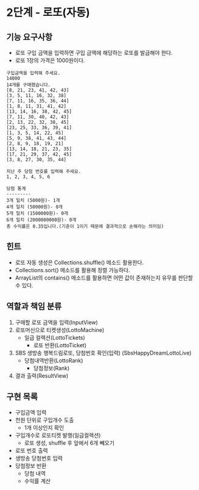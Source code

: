 # 2단계 - 로또(자동)

## 기능 요구사항
  - 로또 구입 금액을 입력하면 구입 금액에 해당하는 로또를 발급해야 한다.
  - 로또 1장의 가격은 1000원이다.
<pre><code>구입금액을 입력해 주세요.
14000
14개를 구매했습니다.
[8, 21, 23, 41, 42, 43]
[3, 5, 11, 16, 32, 38]
[7, 11, 16, 35, 36, 44]
[1, 8, 11, 31, 41, 42]
[13, 14, 16, 38, 42, 45]
[7, 11, 30, 40, 42, 43]
[2, 13, 22, 32, 38, 45]
[23, 25, 33, 36, 39, 41]
[1, 3, 5, 14, 22, 45]
[5, 9, 38, 41, 43, 44]
[2, 8, 9, 18, 19, 21]
[13, 14, 18, 21, 23, 35]
[17, 21, 29, 37, 42, 45]
[3, 8, 27, 30, 35, 44]

지난 주 당첨 번호를 입력해 주세요.
1, 2, 3, 4, 5, 6

당첨 통계
---------
3개 일치 (5000원)- 1개
4개 일치 (50000원)- 0개
5개 일치 (1500000원)- 0개
6개 일치 (2000000000원)- 0개
총 수익률은 0.35입니다.(기준이 1이기 때문에 결과적으로 손해라는 의미임)
</code></pre>

## 힌트
 - 로또 자동 생성은 Collections.shuffle() 메소드 활용한다.
- Collections.sort() 메소드를 활용해 정렬 가능하다.
- ArrayList의 contains() 메소드를 활용하면 어떤 값이 존재하는지 유무를 판단할 수 있다.


## 역할과 책임 분류
1) 구매할 로또 금액을 입력(InputView)
2) 로또머신으로 티켓생성(LottoMachine)
   - 일급 컬렉션(LottoTickets)
     - 로또 반환(LottoTicket)
3) SBS 생방송 행복드림로또, 당첨번호 확인(입력) (SbsHappyDreamLottoLive) 
   - 당첨내역반환(LottoRank)
     - 당첨정보(Rank)
4) 결과 출력(ResultView)


## 구현 목록
- 구입금액 입력
- 천원 단위로 구입개수 도출
  - 1개 이상인지 확인
- 구입개수로 로또티켓 발행(일급컬렉션)
  - 로또 생성, shuffle 후 앞에서 6개 빼오기
- 로또 번호 출력
- 생방송 당첨번호 입력
- 당첨정보 반환
  - 당첨 내역
  - 수익률 계산 